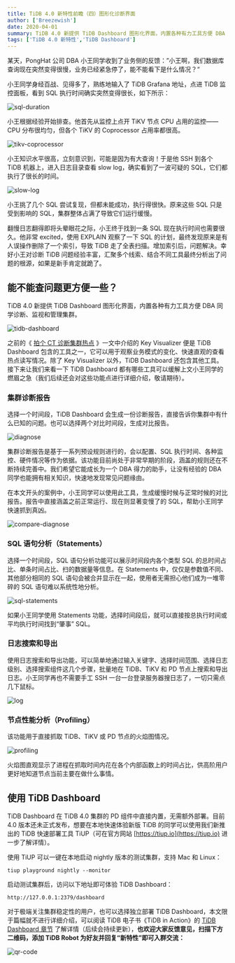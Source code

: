 ```yaml
---
title: TiDB 4.0 新特性前瞻（四）图形化诊断界面
author: ['Breezewish']
date: 2020-04-01
summary: TiDB 4.0 新提供 TiDB Dashboard 图形化界面，内置各种有力工具方便 DBA 同学诊断、监视和管理集群。
tags: ['TiDB 4.0 新特性','TiDB Dashboard']
---
```

某天，PongHat 公司 DBA 小王同学收到了业务侧的反馈：”小王啊，我们数据库查询现在突然变得很慢，业务已经紧急停了，能不能看下是什么情况？“

小王同学身经百战、见得多了，熟练地输入了 TiDB Grafana 地址，点进 TiDB 监控面板，看到 SQL 执行时间确实突然变得很长，如下所示：

![sql-duration](media/tidb-4.0-tidb-dashboard/1-sql-duration.png)

小王根据经验开始排查。他首先从监控上点开 TiKV 节点 CPU 占用的监控——CPU 分布很均匀，但各个 TiKV 的 Coprocessor 占用率都很高。

![tikv-coprocessor](media/tidb-4.0-tidb-dashboard/2-tikv-coprocessor.png)

小王知识水平很高，立刻意识到，可能是因为有大查询！于是他 SSH 到各个 TiDB 机器上，进入日志目录查看 slow log，确实看到了一波可疑的 SQL，它们都执行了很长的时间。

![slow-log](media/tidb-4.0-tidb-dashboard/3-slow-log.png)

小王挑了几个 SQL 尝试复现，但都未能成功，执行得很快。原来这些 SQL 只是受到影响的 SQL，集群整体占满了导致它们运行缓慢。

翻慢日志翻得即将头晕眼花之际，小王终于找到一条 SQL 现在执行时间也需要很久。他非常 excited，使用 EXPLAIN 观察了一下 SQL 的计划，最终发现原来是有人误操作删除了一个索引，导致 TiDB 走了全表扫描。增加索引后，问题解决。幸好小王对诊断 TiDB 问题经验丰富，汇聚多个线索、结合不同工具最终分析出了问题的根源，如果是新手肯定就跪了。

## 能不能查问题更方便一些？

TiDB 4.0 新提供 TiDB Dashboard 图形化界面，内置各种有力工具方便 DBA 同学诊断、监视和管理集群。

![tidb-dashboard](media/tidb-4.0-tidb-dashboard/4-tidb-dashboard.gif)

之前的《 [拍个 CT 诊断集群热点](https://pingcap.com/blog-cn/tidb-4.0-key-visualizer/) 》一文中介绍的 Key Visualizer 便是 TiDB Dashboard 包含的工具之一，它可以用于观察业务模式的变化、快速直观的查看热点读写情况。除了 Key Visualizer 以外，TiDB Dashboard 还包含其他工具。接下来让我们来看一下 TiDB Dashboard 都有哪些工具可以缓解上文小王同学的燃眉之急（我们后续还会对这些功能点进行详细介绍，敬请期待）。

### 集群诊断报告

选择一个时间段，TiDB Dashboard 会生成一份诊断报告，直接告诉你集群中有什么已知的问题。也可以选择两个对比时间段，生成对比报告。

![diagnose](media/tidb-4.0-tidb-dashboard/5-tidb-dashboard-diagnose.gif)

集群诊断报告是基于一系列预设规则进行的，会以配置、SQL 执行时间、各种监控、硬件情况等作为依据。该功能目前尚处于非常早期的阶段，涵盖的规则还在不断持续完善中。我们希望它能成长为一个 DBA 得力的助手，让没有经验的 DBA 同学也能拥有相关知识，快速地发现常见问题缘由。

在本文开头的案例中，小王同学可以使用此工具，生成缓慢时候与正常时候的对比报告。报告中直接涵盖之前正常运行、现在则显著变慢了的 SQL，帮助小王同学快速抓到真凶。

![compare-diagnose](media/tidb-4.0-tidb-dashboard/6-compare-diagnose.png)

### SQL 语句分析（Statements）

选择一个时间段，SQL 语句分析功能可以展示时间段内各个类型 SQL 的总时间占比、单条时间占比、扫的数据量等信息。在 Statements 中，仅仅是参数值不同、其他部分相同的 SQL 语句会被合并显示在一起，使用者无需担心他们成为一堆零碎的 SQL 语句难以系统性地分析。

![sql-statements](media/tidb-4.0-tidb-dashboard/7-sql-statements.gif)

如果小王同学使用 Statements 功能，选择时间段后，就可以直接按总执行时间或平均执行时间找到“肇事” SQL。

### 日志搜索和导出

使用日志搜索和导出功能，可以简单地通过输入关键字、选择时间范围、选择日志级别、选择搜索组件这几个步骤，批量地在 TiDB、TiKV 和 PD 节点上搜索和导出日志。小王同学再也不需要手工 SSH 一台一台登录服务器搜日志了，一切只需点几下鼠标。

![log](media/tidb-4.0-tidb-dashboard/8-log-output.gif)

### 节点性能分析（Profiling）

该功能用于直接抓取 TiDB、TiKV 或 PD 节点的火焰图情况。

![profiling](media/tidb-4.0-tidb-dashboard/9-profiling.png)

火焰图直观显示了进程在抓取时间内花在各个内部函数上的时间占比，供高阶用户更好地知道节点当前主要在做什么事情。

## 使用 TiDB Dashboard

TiDB Dashboard 在 TiDB 4.0 集群的 PD 组件中直接内置，无需额外部署。目前 4.0 版本还未正式发布，想要在本地快速体验新版 TiDB 的同学可以使用我们新推出的 TiDB 快速部署工具 TiUP（可在官方网站 [https://tiup.io](https://tiup.io) 进一步了解详情）。

使用 TiUP 可以一键在本地启动 nightly 版本的测试集群，支持 Mac 和 Linux：

```
tiup playground nightly --monitor
```

启动测试集群后，访问以下地址即可体验 TiDB Dashboard：

```
http://127.0.0.1:2379/dashboard
```

对于极端关注集群稳定性的用户，也可以选择独立部署 TiDB Dashboard，本文限于篇幅就不进行详细介绍，可以阅读 TiDB 电子书《TiDB in Action》的 [TiDB Dashboard 章节](https://book.tidb.io/session3/chapter2/key-vis.html) 了解详情（后续会持续更新），**也欢迎大家反馈意见，扫描下方二维码，添加 TiDB Robot 为好友并回复“新特性”即可入群交流：**

![qr-code](media/tidb-4.0-tidb-dashboard/10-tidb-robot-qr-code.jpg)
